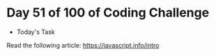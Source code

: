 # Day 51 of 100 of Coding Challenge

- Today's Task

Read the following article: https://javascript.info/intro
